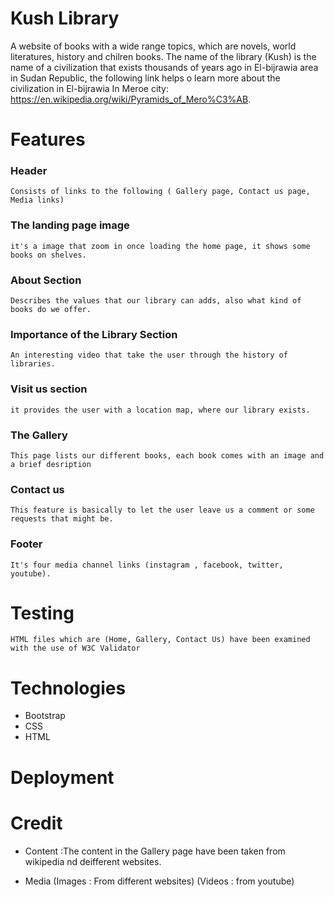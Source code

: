 
# Kush Library

A website of books with a wide range topics, which are novels, world literatures, history and chilren books. 
The name of the library (Kush) is the name of a civilization that exists thousands of years ago in El-bijrawia area in Sudan Republic, 
the following link helps o learn more about the civilization in El-bijrawia In Meroe city: https://en.wikipedia.org/wiki/Pyramids_of_Mero%C3%AB.

# Features
### Header
    Consists of links to the following ( Gallery page, Contact us page, Media links)

### The landing page image
    it's a image that zoom in once loading the home page, it shows some books on shelves.

### About Section
    Describes the values that our library can adds, also what kind of books do we offer.

### Importance of the Library Section
    An interesting video that take the user through the history of libraries. 
### Visit us section
    it provides the user with a location map, where our library exists.
### The Gallery
    This page lists our different books, each book comes with an image and a brief desription
### Contact us
    This feature is basically to let the user leave us a comment or some requests that might be.
### Footer
    It's four media channel links (instagram , facebook, twitter, youtube).
    
# Testing
    HTML files which are (Home, Gallery, Contact Us) have been examined with the use of W3C Validator

# Technologies
* Bootstrap
* CSS
* HTML

# Deployment

# Credit
* Content :The content in the Gallery page have been taken from wikipedia nd deifferent websites.

* Media
 (Images : From different websites) 
 (Videos : from youtube)

